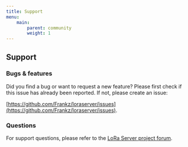 ```yaml
---
title: Support
menu:
    main:
        parent: community
        weight: 1
---
```


## Support

### Bugs & features

Did you find a bug or want to request a new feature? Please first check if
this issue has already been reported. If not, please create an issue:

[https://github.com/Frankz/loraserver/issues](https://github.com/Frankz/loraserver/issues).

### Questions

For support questions, please refer to the [LoRa Server project forum](https://forum.loraserver.io/).
